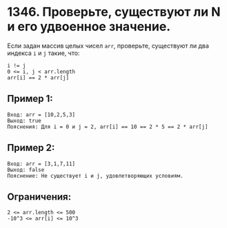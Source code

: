 # 1346. Проверьте, существуют ли N и его удвоенное значение.

Если задан массив целых чисел ```arr```,
проверьте, существуют ли два индекса ```i``` и ```j``` такие, что:
```
i != j
0 <= i, j < arr.length
arr[i] == 2 * arr[j]
```

## Пример 1:
```
Вход: arr = [10,2,5,3]
Выход: true
Пояснения: Для i = 0 и j = 2, arr[i] == 10 == 2 * 5 == 2 * arr[j]
```
## Пример 2:
```
Вход: arr = [3,1,7,11]
Выход: false
Пояснение: Не существует i и j, удовлетворяющих условиям.
```

## Ограничения:
```
2 <= arr.length <= 500
-10^3 <= arr[i] <= 10^3
```